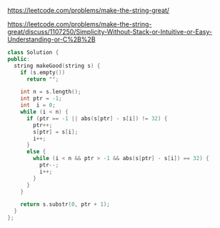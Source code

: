 https://leetcode.com/problems/make-the-string-great/

https://leetcode.com/problems/make-the-string-great/discuss/1107250/Simplicity-Without-Stack-or-Intuitive-or-Easy-Understanding-or-C%2B%2B
``` cpp
class Solution {
public:
  string makeGood(string s) {
    if (s.empty())
      return "";

    int n = s.length();
    int ptr = -1;
    int  i = 0;
    while (i < n) {
      if (ptr == -1 || abs(s[ptr] - s[i]) != 32) {
        ptr++;
        s[ptr] = s[i];
        i++;
      }
      else {
        while (i < n && ptr > -1 && abs(s[ptr] - s[i]) == 32) {
          ptr--;
          i++;
        }
      }
    }

    return s.substr(0, ptr + 1);
  }
};

